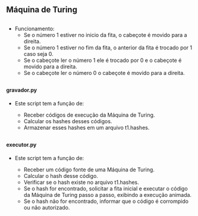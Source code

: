 ## Máquina de Turing

##
- Funcionamento:
    - Se o número 1 estiver no inicio da fita, o cabeçote é movido para a direita.
    - Se o número 1 estiver no fim da fita, o anterior da fita é trocado por 1 caso seja 0.
    - Se o cabeçote ler o número 1 ele é trocado por 0 e o cabeçote é movido para a direita.
    - Se o cabeçote ler o número 0 o cabeçote é movido para a direita.
##
#### gravador.py
- Este script tem a função de:

    - Receber códigos de execução da Máquina de Turing.
    - Calcular os hashes desses códigos.
    - Armazenar esses hashes em um arquivo t1.hashes.
##

#### executor.py
- Este script tem a função de:

    - Receber um código fonte de uma Máquina de Turing.
    - Calcular o hash desse código.
    - Verificar se o hash existe no arquivo t1.hashes.
    - Se o hash for encontrado, solicitar a fita inicial e executar o código da Máquina de Turing passo a passo, exibindo a execução animada.
    - Se o hash não for encontrado, informar que o código é corrompido ou não autorizado.